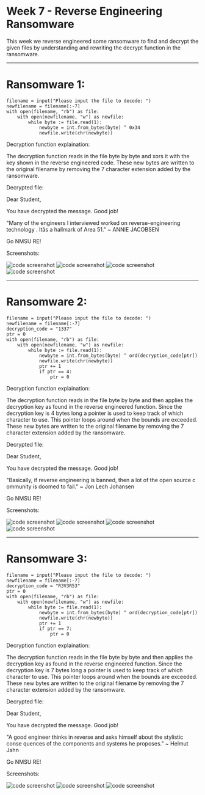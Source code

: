 # Week 7 - Reverse Engineering Ransomware




This week we reverse engineered some ransomware to find and decrypt the given files by understanding and rewriting the decrypt function in the ransomware.




---

# Ransomware 1:




```
filename = input("Please input the file to decode: ")
newfilename = filename[:-7]
with open(filename, "rb") as file:
    with open(newfilename, "w") as newfile:
        while byte := file.read(1):
            newbyte = int.from_bytes(byte) ^ 0x34
            newfile.write(chr(newbyte))

```

Decryption function explaination:


The decryption function reads in the file byte by byte and xors it with the key shown in the reverse engineered code. These new bytes are written to the original filename by removing the 7 character extension added by the ransomware.


Decrypted file:



Dear Student,

You have decrypted the message. Good job!

"Many of the engineers I interviewed worked on reverse-engineering technology
. Itâs a hallmark of Area 51."
 ~ ANNIE JACOBSEN

Go NMSU RE!




Screenshots:


![code screenshot](Ransomware1-1)
![code screenshot](Ransomware1-2)
![code screenshot](Ransomware1-3)
![code screenshot](Ransomware1-4)


---

# Ransomware 2:




```
filename = input("Please input the file to decode: ")
newfilename = filename[:-7]
decryption_code = "1337"
ptr = 0
with open(filename, "rb") as file:
    with open(newfilename, "w") as newfile:
        while byte := file.read(1):
            newbyte = int.from_bytes(byte) ^ ord(decryption_code[ptr])
            newfile.write(chr(newbyte))
            ptr += 1
            if ptr == 4:
                ptr = 0

```

Decryption function explaination:


The decryption function reads in the file byte by byte and then applies the decryption key as found in the reverse engineered function. Since the decryption key is 4 bytes long a pointer is used to keep track of which character to use. This pointer loops around when the bounds are exceeded. These new bytes are written to the original filename by removing the 7 character extension added by the ransomware. 


Decrypted file:



Dear Student,

You have decrypted the message. Good job!

"Basically, if reverse engineering is banned, then a lot of the open source c
ommunity is doomed to fail."
 ~ Jon Lech Johansen

Go NMSU RE!



Screenshots:


![code screenshot](Ransomware2-1)
![code screenshot](Ransomware2-2)
![code screenshot](Ransomware2-3)
![code screenshot](Ransomware2-4)


---

# Ransomware 3:




```
filename = input("Please input the file to decode: ")
newfilename = filename[:-7]
decryption_code = "R3V3R53"
ptr = 0
with open(filename, "rb") as file:
    with open(newfilename, "w") as newfile:
        while byte := file.read(1):
            newbyte = int.from_bytes(byte) ^ ord(decryption_code[ptr])
            newfile.write(chr(newbyte))
            ptr += 1
            if ptr == 7:
                ptr = 0
```

Decryption function explaination:

The decryption function reads in the file byte by byte and then applies the decryption key as found in the reverse engineered function. Since the decryption key is 7 bytes long a pointer is used to keep track of which character to use. This pointer loops around when the bounds are exceeded. These new bytes are written to the original filename by removing the 7 character extension added by the ransomware.

Decrypted file:



Dear Student,

You have decrypted the message. Good job!

"A good engineer thinks in reverse and asks himself about the stylistic conse
quences of the components and systems he proposes."
 ~ Helmut Jahn

Go NMSU RE!



Screenshots:


![code screenshot](Ransomware3-1)
![code screenshot](Ransomware3-2)
![code screenshot](Ransomware3-3)

